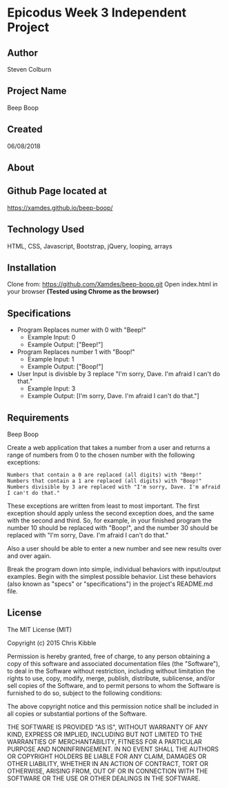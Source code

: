 # Epicodus Week 3 Independent Project

## Author

Steven Colburn

## Project Name

Beep Boop

## Created

06/08/2018

## About

## Github Page located at

https://xamdes.github.io/beep-boop/

## Technology Used

HTML, CSS, Javascript, Bootstrap, jQuery, looping, arrays

## Installation
Clone from:
https://github.com/Xamdes/beep-boop.git
Open index.html in your browser
**(Tested using Chrome as the browser)**

## Specifications

* Program Replaces numer with 0 with "Beep!"
  * Example Input:  0
  * Example Output: ["Beep!"]
* Program Replaces number 1 with "Boop!" 
  * Example Input:  1
  * Example Output: ["Boop!"]
* User Input is divisble by 3 replace "I'm sorry, Dave. I'm afraid I can't do that."
  * Example Input:  3
  * Example Output: [I'm sorry, Dave. I'm afraid I can't do that."]

## Requirements

Beep Boop

Create a web application that takes a number from a user and returns a range of numbers from 0 to the chosen number with the following exceptions:

    Numbers that contain a 0 are replaced (all digits) with "Beep!"
    Numbers that contain a 1 are replaced (all digits) with "Boop!"
    Numbers divisible by 3 are replaced with "I'm sorry, Dave. I'm afraid I can't do that."

These exceptions are written from least to most important. The first exception should apply unless the second exception does, and the same with the second and third. So, for example, in your finished program the number 10 should be replaced with "Boop!", and the number 30 should be replaced with "I'm sorry, Dave. I'm afraid I can't do that."

Also a user should be able to enter a new number and see new results over and over again.

Break the program down into simple, individual behaviors with input/output examples. Begin with the simplest possible behavior. List these behaviors (also known as "specs" or "specifications") in the project's README.md file.

## License

The MIT License (MIT)

Copyright (c) 2015 Chris Kibble

Permission is hereby granted, free of charge, to any person obtaining a copy of this software and associated documentation files (the "Software"), to deal in the Software without restriction, including without limitation the rights to use, copy, modify, merge, publish, distribute, sublicense, and/or sell copies of the Software, and to permit persons to whom the Software is furnished to do so, subject to the following conditions:

The above copyright notice and this permission notice shall be included in all copies or substantial portions of the Software.

THE SOFTWARE IS PROVIDED "AS IS", WITHOUT WARRANTY OF ANY KIND, EXPRESS OR IMPLIED, INCLUDING BUT NOT LIMITED TO THE WARRANTIES OF MERCHANTABILITY, FITNESS FOR A PARTICULAR PURPOSE AND NONINFRINGEMENT. IN NO EVENT SHALL THE AUTHORS OR COPYRIGHT HOLDERS BE LIABLE FOR ANY CLAIM, DAMAGES OR OTHER LIABILITY, WHETHER IN AN ACTION OF CONTRACT, TORT OR OTHERWISE, ARISING FROM, OUT OF OR IN CONNECTION WITH THE SOFTWARE OR THE USE OR OTHER DEALINGS IN THE SOFTWARE.
